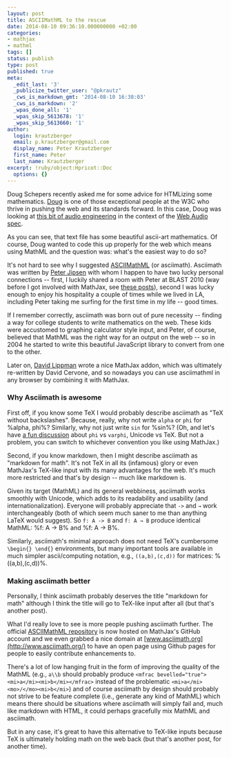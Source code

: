 ```yaml
---
layout: post
title: ASCIIMathML to the rescue
date: 2014-08-10 09:36:10.000000000 +02:00
categories:
- mathjax
- mathml
tags: []
status: publish
type: post
published: true
meta:
  _edit_last: '3'
  _publicize_twitter_user: "@pkrautz"
  _cws_is_markdown_gmt: '2014-08-10 16:38:03'
  _cws_is_markdown: '2'
  _wpas_done_all: '1'
  _wpas_skip_5613678: '1'
  _wpas_skip_5613660: '1'
author:
  login: krautzberger
  email: p.krautzberger@gmail.com
  display_name: Peter Krautzberger
  first_name: Peter
  last_name: Krautzberger
excerpt: !ruby/object:Hpricot::Doc
  options: {}
---
```


Doug Schepers recently asked me for some advice for HTMLizing some mathematics. [Doug](http://www.w3.org/People/Schepers/) is one of those exceptional people at the W3C who thrive in pushing the web and its standards forward. In this case, Doug was looking at [this bit of audio engineering](http://www.musicdsp.org/files/Audio-EQ-Cookbook.txt) in the context of the [Web Audio spec](http://www.w3.org/TR/webaudio/).

As you can see, that text file has some beautiful ascii-art mathematics. Of course, Doug wanted to code this up properly for the web which means using MathML and the question was: what's the easiest way to do so?

It's not hard to see why I suggested [ASCIIMathML](http://www1.chapman.edu/~jipsen/mathml/asciimath.html) (or asciimath). Asciimath was written by [Peter Jipsen](http://www1.chapman.edu/~jipsen/) with whom I happen to have two lucky personal connections -- first, I luckily shared a room with Peter at BLAST 2010 (way before I got involved with MathJax, see [these posts](http://boolesrings.org/krautzberger/tag/blast-2010/)), second I was lucky enough to enjoy his hospitality a couple of times while we lived in LA, including Peter taking me surfing for the first time in my life -- good times.

If I remember correctly, asciimath was born out of pure necessity -- finding a way for college students to write mathematics on the web. These kids were accustomed to graphing calculator style input, and Peter, of course, believed that MathML was the right way for an output on the web -- so in 2004 he started to write this beautiful JavaScript library to convert from one to the other.

Later on, [David Lippman](http://dlippman.imathas.com/) wrote a nice MathJax addon, which was ultimately re-written by David Cervone, and so nowadays you can use asciimathml in any browser by combining it with MathJax.

### Why Asciimath is awesome

First off, if you know some TeX I would probably describe asciimath as "TeX without backslashes". Because, really, why not write `alpha` or `phi` for %alpha, phi%? Similarly, why not just write `sin` for %sin%? (Oh, and let's have [a fun discussion](https://github.com/mathjax/MathJax/issues/353) about `phi` vs `varphi`, Unicode vs TeX. But not a problem, you can switch to whichever convention you like using MathJax.)

Second, if you know markdown, then I might describe asciimath as "markdown for math". It's not TeX in all its (infamous) glory or even MathJax's TeX-like input with its many advantages for the web. It's much more restricted and that's by design -- much like markdown is.

Given its target (MathML) and its general webbiness, asciimath works smoothly with Unicode, which adds to its readability and usability (and internationalization). Everyone will probably appreciate that `->` and `→` work interchangeably (both of which seem much saner to me than anything LaTeX would suggest). So `f: A -> B` and `f: A → B` produce identical MathML: %f: A -> B% and %f: A → B%.

Similarly, asciimath's minimal approach does not need TeX's cumbersome `\begin{} \end{}` environments, but many important tools are available in much simpler ascii/computing notation, e.g., `((a,b),(c,d))` for matrices: %((a,b),(c,d))%.

### Making asciimath better

Personally, I think asciimath probably deserves the title "markdown for math" although I think the title will go to TeX-like input after all (but that's another post).

What I'd really love to see is more people pushing asciimath further. The official [ASCIIMathML repository](https://github.com/mathjax/asciimathml) is now hosted on MathJax's GitHub account and we even grabbed a nice domain at [www.asciimath.org](http://www.asciimath.org/) to have an open page using Github pages for people to easily contribute enhancements to.

There's a lot of low hanging fruit in the form of improving the quality of the MathML (e.g., `a\\b` should probably produce `<mfrac bevelled="true"><mi>a</mi><mi>b</mi></mfrac>` instead of the problematic `<mi>a</mi><mo>/</mo><mi>b</mi>`) and of course asciimath by design should probably not strive to be feature complete (i.e., generate any kind of MathML) which means there should be situations where asciimath will simply fail and, much like markdown with HTML, it could perhaps gracefully mix MathML and asciimath.

But in any case, it's great to have this alternative to TeX-like inputs because TeX is ultimately holding math on the web back (but that's another post, for another time).